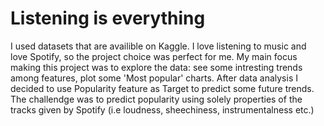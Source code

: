 
# Listening is everything


I used datasets that are availible on Kaggle. I love listening to music and love Spotify, so the project choice was perfect for me. My main focus making this project was to explore the data: see some intresting trends among features, plot some 'Most popular' charts. After data analysis I decided to use Popularity feature as Target to predict some future trends. The challendge was to predict popularity using solely properties of the tracks given by Spotify (i.e loudness, sheechiness, instrumentalness etc.)
